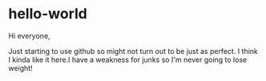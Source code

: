 # hello-world
Hi everyone,

Just starting to use github so might not turn out to be just as perfect.
I think I kinda like it here.I have a weakness for junks so I'm never going to lose weight!
